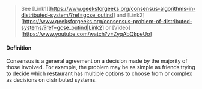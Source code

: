 > See  [Link1][https://www.geeksforgeeks.org/consensus-algorithms-in-distributed-system/?ref=gcse_outind] and [Link2][https://www.geeksforgeeks.org/consensus-problem-of-distributed-systems/?ref=gcse_outind|Link2] or [Video][https://www.youtube.com/watch?v=ZyqAbQkpeUo]

#### Definition
Consensus is a general agreement on a decision made by the majority of those involved. For example, the problem may be as simple as friends trying to decide which restaurant has multiple options to choose from or complex as decisions on distributed systems.
